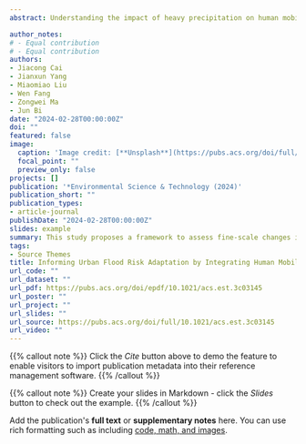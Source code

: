 ```yaml
---
abstract: Understanding the impact of heavy precipitation on human mobility is critical for finer-scale urban flood risk assessment and achieving sustainable development goals 11 to build resilient and safe cities. Using ∼2.6 million mobile phone signal data collected during the summer of 2018 in Jiangsu, China, this study proposes a novel framework to assess human mobility changes during rainfall events at a high spatial granularity (500 m grid cell). The fine-scale mobility map identifies spatial hotspots with abnormal clustering or reduced human activities. When aggregating to the prefecture-city level, results show that human mobility changes range between −3.6 and 8.9%, revealing varied intracity movement across cities. Piecewise structural equation modeling analysis further suggests that city size, transport system, and crowding level directly affect mobility responses, whereas economic conditions influence mobility through multiple indirect pathways. When overlaying a historical urban flood map, we find such human mobility changes help 23 cities reduce 2.6% flood risks covering 0.45 million people but increase a mean of 1.64% flood risks in 12 cities covering 0.21 million people. The findings help deepen our understanding of the mobility pattern of urban dwellers after heavy precipitation events and foster urban adaptation by supporting more efficient small-scale hazard management.

author_notes:
# - Equal contribution
# - Equal contribution
authors:
- Jiacong Cai
- Jianxun Yang
- Miaomiao Liu
- Wen Fang
- Zongwei Ma
- Jun Bi
date: "2024-02-28T00:00:00Z"
doi: ""
featured: false
image:
  caption: 'Image credit: [**Unsplash**](https://pubs.acs.org/doi/full/10.1021/acs.est.3c03145)'
  focal_point: ""
  preview_only: false
projects: []
publication: '*Environmental Science & Technology (2024)'
publication_short: ""
publication_types:
- article-journal
publishDate: "2024-02-28T00:00:00Z"
slides: example
summary: This study proposes a framework to assess fine-scale changes in human mobility and urban flood risks during heavy rainfall events by integrating mobile phone big data.
tags:
- Source Themes
title: Informing Urban Flood Risk Adaptation by Integrating Human Mobility Big Data During Heavy
url_code: ""
url_dataset: ""
url_pdf: https://pubs.acs.org/doi/epdf/10.1021/acs.est.3c03145
url_poster: ""
url_project: ""
url_slides: ""
url_source: https://pubs.acs.org/doi/full/10.1021/acs.est.3c03145
url_video: ""
---
```


{{% callout note %}}
Click the *Cite* button above to demo the feature to enable visitors to import publication metadata into their reference management software.
{{% /callout %}}

{{% callout note %}}
Create your slides in Markdown - click the *Slides* button to check out the example.
{{% /callout %}}

Add the publication's **full text** or **supplementary notes** here. You can use rich formatting such as including [code, math, and images](https://docs.hugoblox.com/content/writing-markdown-latex/).
